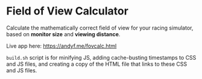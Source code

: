 # Field of View Calculator

Calculate the mathematically correct field of view for your racing simulator, based on **monitor size** and **viewing distance**.

Live app here: https://andyf.me/fovcalc.html

`build.sh` script is for minifying JS, adding cache-busting timestamps to CSS and JS files, and creating a copy of the HTML file that links to these CSS and JS files.
